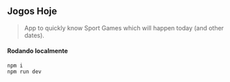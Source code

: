 ## Jogos Hoje
> App to quickly know Sport Games which will happen today (and other dates).

#### Rodando localmente
```
npm i
npm run dev
```